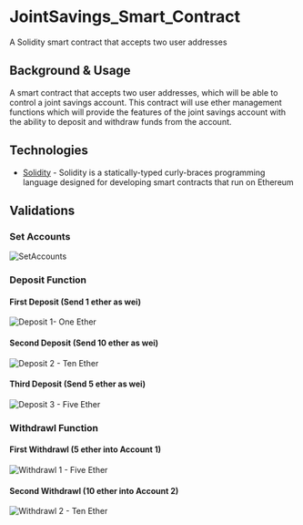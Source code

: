 # JointSavings_Smart_Contract
A Solidity smart contract that accepts two user addresses

## Background & Usage
A smart contract that accepts two user addresses, which will be able to control a joint savings account. This contract will use ether management functions which will provide the features of the joint savings account with the ability to deposit and withdraw funds from the account.

## Technologies
* [Solidity](https://soliditylang.org/) - Solidity is a statically-typed curly-braces programming language designed for developing smart contracts that run on Ethereum

## Validations

### Set Accounts

![SetAccounts](https://user-images.githubusercontent.com/80922524/129494522-d7c3901c-dc4f-49f1-a9a6-dae2eb203403.PNG)

### Deposit Function

#### First Deposit (Send 1 ether as wei)

![Deposit 1- One Ether](https://user-images.githubusercontent.com/80922524/129494554-97766cab-f925-46ef-a0bf-f2324030ecdf.PNG)

#### Second Deposit (Send 10 ether as wei)

![Deposit 2 - Ten Ether](https://user-images.githubusercontent.com/80922524/129494573-336eade9-6ccf-4855-be5d-64e56a4089ec.PNG)

#### Third Deposit (Send 5 ether as wei)

![Deposit 3 - Five Ether](https://user-images.githubusercontent.com/80922524/129494600-b4e229c1-33fb-44f7-8f2f-b5be27dd1345.PNG)

### Withdrawl Function

#### First Withdrawl (5 ether into Account 1)

![Withdrawl 1 - Five Ether](https://user-images.githubusercontent.com/80922524/129494635-4f7d1f6d-dd44-4ea6-a566-ed39907b7055.PNG)

#### Second Withdrawl (10 ether into Account 2)

![Withdrawl 2 - Ten Ether](https://user-images.githubusercontent.com/80922524/129494647-1fe79bd0-25fe-4147-a716-08b94bd5ac58.PNG)

